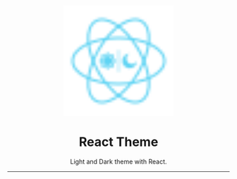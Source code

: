 <div align="center">
    <img
        alt="React Widgets"
        height="250"
        width="250"
        src="./src/assets/logo.svg"
    />
    <h1>
        React Theme
    </h1>
    <p>
        Light and Dark theme with React.
    </p>
</div>

<hr>
